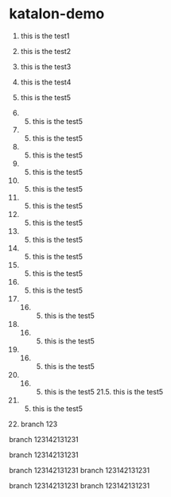 # katalon-demo


1. this is the test1
2. this is the test2
3. this is the test3
4. this is the test4
5. this is the test5
6. 5. this is the test5
7. 5. this is the test5
8. 5. this is the test5
9. 5. this is the test5
10. 5. this is the test5
11. 5. this is the test5
12. 5. this is the test5
13. 5. this is the test5
14. 5. this is the test5
15. 5. this is the test5


16. 5. this is the test5
17. 16. 5. this is the test5
18. 16. 5. this is the test5
19. 16. 5. this is the test5
20. 16. 5. this is the test5
21.5. this is the test5
22. 5. this is the test5
23. branch 123


branch 123142131231

branch 123142131231

branch 123142131231
branch 123142131231


branch 123142131231
branch 123142131231
